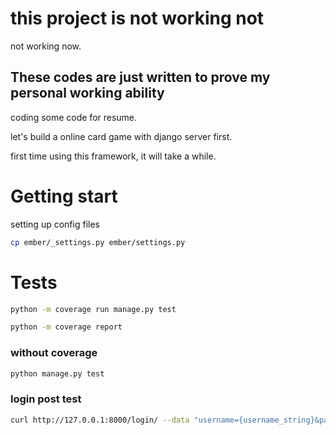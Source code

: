 # this project is not working not

not working now.

## These codes are just written to prove my personal working ability

coding some code for resume.

let's build a online card game with django server first.

first time using this framework, it will take a while.

# Getting start

setting up config files

```sh
cp ember/_settings.py ember/settings.py
```

# Tests

```sh
python -m coverage run manage.py test

python -m coverage report
```

### without coverage

```sh
python manage.py test
```

### login post test

```sh
curl http://127.0.0.1:8000/login/ --data "username={username_string}&password={password_string}"
```
